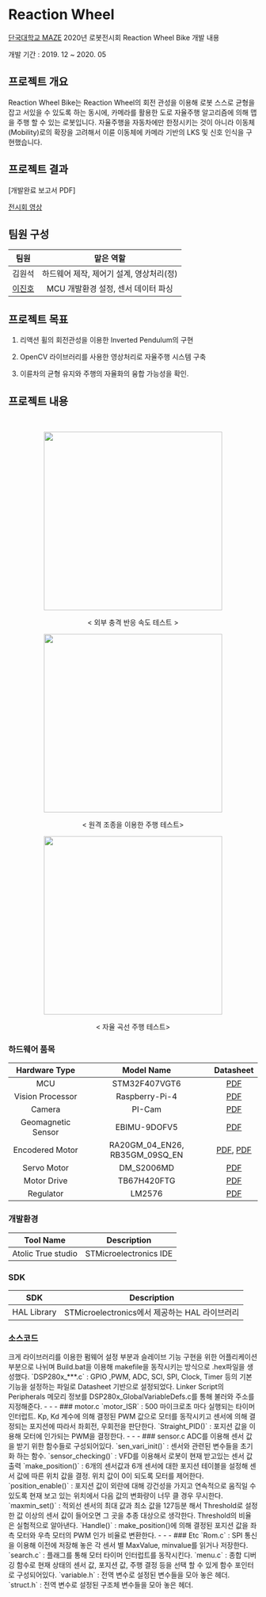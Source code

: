 # Reaction Wheel

[단국대학교 MAZE](https://maze.co.kr) 2020년 로봇전시회 Reaction Wheel Bike 개발 내용

개발 기간 : 2019. 12 ~ 2020. 05

## 프로젝트 개요

Reaction Wheel Bike는 Reaction Wheel의 회전 관성을 이용해 로봇 스스로 균형을 잡고 서있을 수 있도록 하는 동시에, 카메라를 활용한 도로 자율주행 알고리즘에 의해 맵을 주행 할 수 있는 로봇입니다.
자율주행을 자동차에만 한정시키는 것이 아니라 이동체(Mobility)로의 확장을 고려해서 이륜 이동체에 카메라 기반의 LKS 및 신호 인식을 구현했습니다. 

## 프로젝트 결과

[개발완료 보고서 PDF]

[전시회 영상](https://www.youtube.com/watch?v=4kkZjeZvWrI)

## 팀원 구성

|팀원|맡은 역할|
|:---------:|:---:|
|김원석| 하드웨어 제작, 제어기 설계, 영상처리(정)|
|[이진호](https://github.com/StylishPanther)|MCU 개발환경 설정, 센서 데이터 파싱| 

## 프로젝트 목표    

1. 리액션 휠의 회전관성을 이용한 Inverted Pendulum의 구현

2. OpenCV 라이브러리를 사용한 영상처리로 자율주행 시스템 구축

3. 이륜차의 균형 유지와 주행의 자율화의 융합 가능성을 확인.

## 프로젝트 내용 
<br>
<p align="center"><img src="./Images/disturbancecontrol.gif" width="360px" ></p>  
<p align="center"> < 외부 충격 반응 속도 테스트 ></p>  

<p align="center"><img src="./Images/RemoteControlMovement.gif" width="360px"></p>  
<p align="center"> < 원격 조종을 이용한 주행 테스트></p>

<p align="center"><img src="./Images/CurvedWayDriving.gif" width="360px"></p>  
<p align="center"> < 자율 곡선 주행 테스트></p>

### 하드웨어 품목  

|Hardware Type|Model Name|Datasheet|  
|:---:|:---:|:---:|
|MCU|STM32F407VGT6|[PDF](./PDF/stm32f405_407.pdf)|
|Vision Processor|Raspberry-Pi-4|[PDF]((./PDF/Raspberry-Pi-4-Product-Brief.pdf))| 
|Camera|PI-Cam|[PDF](./PDF/ST-1KLA.pdf)|  
|Geomagnetic Sensor|EBIMU-9DOFV5|[PDF](./PDF/EBIMU-9DOFV5_rev11.pdf)|
|Encodered Motor|RA20GM_04_EN26, RB35GM_09SQ_EN|[PDF](./EN-21-146.pdf), [PDF](rb35gm_09SQ_en.jpg)|
|Servo Motor|DM_S2006MD|[PDF](./PDF/DM_S2006MD.png)|  
|Motor Drive|TB67H420FTG|[PDF](./PDF/TB67H420FTG_datasheet.pdf)|  
|Regulator|LM2576|[PDF](./PDF/LM2576_datasheet.pdf)|

### 개발환경 

|Tool Name|Description|  
|:---:|:---:|  
|Atolic True studio |STMicroelectronics IDE|

### SDK

|SDK|Description|  
|:---:|:---:|  
|HAL Library|STMicroelectronics에서 제공하는 HAL 라이브러리

 

 ### 소스코드 
<!-->
크게 라이브러리를 이용한 펌웨어 설정 부분과 슬레이브 기능 구현을 위한 어플리케이션 부분으로 나뉘며 
Build.bat을 이용해 makefile을 동작시키는 방식으로 .hex파일을 생성했다.

 `DSP280x_***.c` : GPIO ,PWM, ADC, SCI, SPI, Clock, Timer 등의 기본 기능을 설정하는 파일로 Datasheet 기반으로 설정되었다. 
 Linker Script의 Peripherals 메모리 정보를 DSP280x_GlobalVariableDefs.c를 통해 불러와 주소를 지정해준다.
- - -

 ###  motor.c
`motor_ISR` : 500 마이크로초 마다 실행되는 타이머 인터럽트. Kp, Kd 계수에 의해 결정된 PWM 값으로 모터를 동작시키고 센서에 의해 결정되는 포지션에 따라서 좌회전, 우회전을 판단한다.

`Straight_PID()` : 포지션 값을 이용해 모터에 인가되는 PWM을 결정한다.
- - -
### sensor.c

ADC를 이용해 센서 값을 받기 위한 함수들로 구성되어있다.


`sen_vari_init()` : 센서와 관련된 변수들을 초기화 하는 함수.

`sensor_checking()` : VFD를 이용해서 로봇이 현재 받고있는 센서 값 출력

`make_position()` : 6개의 센서값과 6개 센서에 대한 포지션 테이블을 설정해 센서 값에 따른 위치 값을 결정. 위치 값이 0이 되도록 모터를 제어한다.

`position_enable()` : 포지션 값이 외란에 대해 강건성을 가지고 연속적으로 움직일 수 있도록 현재 보고 있는 위치에서 다음 값의 변화량이 너무 클 경우 무시한다. 

`maxmin_set()` : 적외선 센서의 최대 값과 최소 값을 127등분 해서 Threshold로 설정한 값 이상의 센서 값이 들어오면 그 곳을 추종 대상으로 생각한다. Threshold의 비율은 실험적으로 알아낸다.

`Handle()` : make_position()에 의해 결정된 포지션 값을 좌측 모터와 우측 모터의 PWM 인가 비율로 변환한다.



- - -
### Etc

`Rom.c` : SPI 통신을 이용해 이전에 저장해 놓은 각 센서 별 MaxValue, minvalue를 읽거나 저장한다.

`search.c` : 플래그를 통해 모터 타이머 인터럽트를 동작시킨다.

`menu.c` : 종합 디버깅 함수로 현재 상태의 센서 값, 포지션 값, 주행 결정 등을 선택 할 수 있게 함수 포인터로 구성되어있다.

 `variable.h` : 전역 변수로 설정된 변수들을 모아 놓은 헤더. 

 `struct.h` : 전역 변수로 설정된 구조체 변수들을 모아 놓은 헤더.
